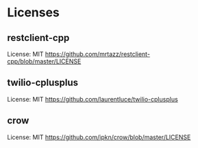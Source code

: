 # Licenses

## restclient-cpp
License: MIT
https://github.com/mrtazz/restclient-cpp/blob/master/LICENSE

## twilio-cplusplus
License: MIT
https://github.com/laurentluce/twilio-cplusplus

## crow
License: MIT
https://github.com/ipkn/crow/blob/master/LICENSE
